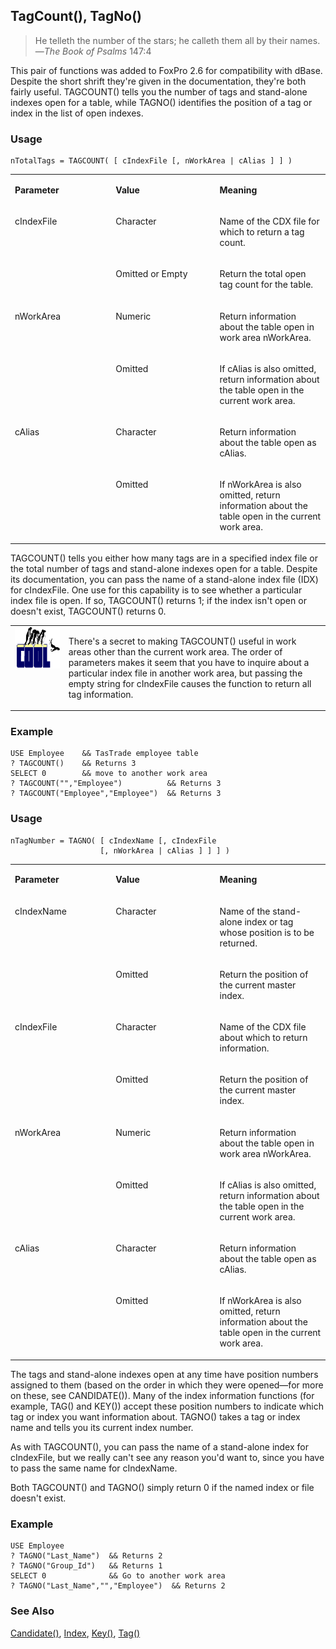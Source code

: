 ## TagCount(), TagNo()

>He telleth the number of the stars; he calleth them all by their names.   &mdash;*The Book of Psalms* 147:4

This pair of functions was added to FoxPro 2.6 for compatibility with dBase. Despite the short shrift they're given in the documentation, they're both fairly useful. TAGCOUNT() tells you the number of tags and stand-alone indexes open for a table, while TAGNO() identifies the position of a tag or index in the list of open indexes.

### Usage

```foxpro
nTotalTags = TAGCOUNT( [ cIndexFile [, nWorkArea | cAlias ] ] )
```
<table>
<tr>
  <td width="32%" valign="top">
  <p><b>Parameter</b></p>
  </td>
  <td width=23% valign=top>
  <p><b>Value</b></p>
  </td>
  <td width=45% valign=top>
  <p><b>Meaning</b></p>
  </td>
 </tr>
<tr>
  <td width=32% rowspan=2 valign=top>
  <p>cIndexFile</p>
  </td>
  <td width=23% valign=top>
  <p>Character</p>
  </td>
  <td width=45% valign=top>
  <p>Name of the CDX file for which to return a tag count.</p>
  </td>
 </tr>
<tr>
  <td width=33% valign=top>
  <p>Omitted or Empty</p>
  </td>
  <td width=67% valign=top>
  <p>Return the total open tag count for the table.</p>
  </td>
 </tr>
<tr>
  <td width=32% rowspan=2 valign=top>
  <p>nWorkArea</p>
  </td>
  <td width=23% valign=top>
  <p>Numeric</p>
  </td>
  <td width=45% valign=top>
  <p>Return information about the table open in work area nWorkArea.</p>
  </td>
 </tr>
<tr>
  <td width=33% valign=top>
  <p>Omitted</p>
  </td>
  <td width=67% valign=top>
  <p>If cAlias is also omitted, return information about the table open in the current work area.</p>
  </td>
 </tr>
<tr>
  <td width=32% rowspan=2 valign=top>
  <p>cAlias</p>
  </td>
  <td width=23% valign=top>
  <p>Character</p>
  </td>
  <td width=45% valign=top>
  <p>Return information about the table open as cAlias.</p>
  </td>
 </tr>
<tr>
  <td width=33% valign=top>
  <p>Omitted</p>
  </td>
  <td width=67% valign=top>
  <p>If nWorkArea is also omitted, return information about the table open in the current work area.</p>
  </td>
 </tr>
</table>

TAGCOUNT() tells you either how many tags are in a specified index file or the total number of tags and stand-alone indexes open for a table. Despite its documentation, you can pass the name of a stand-alone index file (IDX) for cIndexFile. One use for this capability is to see whether a particular index file is open. If so, TAGCOUNT() returns 1; if the index isn't open or doesn't exist, TAGCOUNT() returns 0.

<table>
<tr>
  <td width="17%" valign="top">
<img width="114" height="66" src="cool.gif">
  </td>
  <td width=83%>
  <p>There's a secret to making TAGCOUNT() useful in work areas other than the current work area. The order of parameters makes it seem that you have to inquire about a particular index file in another work area, but passing the empty string for cIndexFile causes the function to return all tag information.</p>
  </td>
 </tr>
</table>

### Example

```foxpro
USE Employee    && TasTrade employee table
? TAGCOUNT()    && Returns 3
SELECT 0        && move to another work area
? TAGCOUNT("","Employee")          && Returns 3
? TAGCOUNT("Employee","Employee")  && Returns 3
```
### Usage

```foxpro
nTagNumber = TAGNO( [ cIndexName [, cIndexFile
                    [, nWorkArea | cAlias ] ] ] )
```
<table>
<tr>
  <td width="32%" valign="top">
  <p><b>Parameter</b></p>
  </td>
  <td width=23% valign=top>
  <p><b>Value</b></p>
  </td>
  <td width=45% valign=top>
  <p><b>Meaning</b></p>
  </td>
 </tr>
<tr>
  <td width=32% rowspan=2 valign=top>
  <p>cIndexName</p>
  </td>
  <td width=23% valign=top>
  <p>Character</p>
  </td>
  <td width=45% valign=top>
  <p>Name of the stand-alone index or tag whose position is to be returned.</p>
  </td>
 </tr>
<tr>
  <td width=33% valign=top>
  <p>Omitted</p>
  </td>
  <td width=67% valign=top>
  <p>Return the position of the current master index.</p>
  </td>
 </tr>
<tr>
  <td width=32% rowspan=2 valign=top>
  <p>cIndexFile</p>
  </td>
  <td width=23% valign=top>
  <p>Character</p>
  </td>
  <td width=45% valign=top>
  <p>Name of the CDX file about which to return information.</p>
  </td>
 </tr>
<tr>
  <td width=33% valign=top>
  <p>Omitted</p>
  </td>
  <td width=67% valign=top>
  <p>Return the position of the current master index.</p>
  </td>
 </tr>
<tr>
  <td width=32% rowspan=2 valign=top>
  <p>nWorkArea</p>
  </td>
  <td width=23% valign=top>
  <p>Numeric</p>
  </td>
  <td width=45% valign=top>
  <p>Return information about the table open in work area nWorkArea.</p>
  </td>
 </tr>
<tr>
  <td width=33% valign=top>
  <p>Omitted</p>
  </td>
  <td width=67% valign=top>
  <p>If cAlias is also omitted, return information about the table open in the current work area.</p>
  </td>
 </tr>
<tr>
  <td width=32% rowspan=2 valign=top>
  <p>cAlias</p>
  </td>
  <td width=23% valign=top>
  <p>Character</p>
  </td>
  <td width=45% valign=top>
  <p>Return information about the table open as cAlias.</p>
  </td>
 </tr>
<tr>
  <td width=33% valign=top>
  <p>Omitted</p>
  </td>
  <td width=67% valign=top>
  <p>If nWorkArea is also omitted, return information about the table open in the current work area.</p>
  </td>
 </tr>
</table>

The tags and stand-alone indexes open at any time have position numbers assigned to them (based on the order in which they were opened&mdash;for more on these, see CANDIDATE()). Many of the index information functions (for example, TAG() and KEY()) accept these position numbers to indicate which tag or index you want information about. TAGNO() takes a tag or index name and tells you its current index number. 

As with TAGCOUNT(), you can pass the name of a stand-alone index for cIndexFile, but we really can't see any reason you'd want to, since you have to pass the same name for cIndexName. 

Both TAGCOUNT() and TAGNO() simply return 0 if the named index or file doesn't exist.

### Example

```foxpro
USE Employee
? TAGNO("Last_Name")  && Returns 2
? TAGNO("Group_Id")   && Returns 1
SELECT 0              && Go to another work area
? TAGNO("Last_Name","","Employee")  && Returns 2
```
### See Also

[Candidate()](s4g266.md), [Index](s4g074.md), [Key()](s4g266.md), [Tag()](s4g266.md)